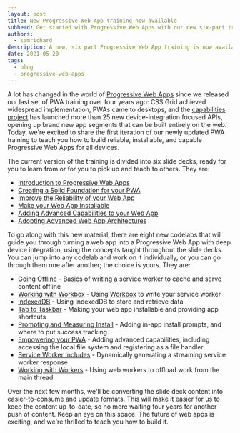 ```yaml
---
layout: post
title: New Progressive Web App training now available
subhead: Get started with Progressive Web Apps with our new six-part training, complete with new codelabs.
authors:
  - samrichard
description: A new, six part Progressive Web App training is now available, complete with a new series of codelabs to teach you how to build reliable, installable, and capable PWAs.
date: 2021-05-20
tags:
  - blog
  - progressive-web-apps
---
```


A lot has changed in the world of [Progressive Web Apps](/progressive-web-apps/) since we released our last set of PWA training over four years ago: CSS Grid achieved widespread implementation, PWAs came to desktops, and the [capabilities project](https://developer.chrome.com/blog/fugu-status/) has launched more than 25 new device-integration focused APIs, opening up brand new app segments that can be built entirely on the web. Today, we're excited to share the first iteration of our newly updated PWA training to teach you how to build reliable, installable, and capable Progressive Web Apps for all devices.

The current version of the training is divided into six slide decks, ready for you to learn from or for you to pick up and teach to others. They are:

- [Introduction to Progressive Web Apps](https://docs.google.com/presentation/d/1w0BVEmtCQvmJGHK0OjOhr8HeNVGYi0ezGz81fimkDdE/edit?usp=sharing)
- [Creating a Solid Foundation for your PWA](https://docs.google.com/presentation/d/1tJH05P8OfcDgUjNbW-oxZN9G-OtmDpA-lqNMy1M97Cs/edit?usp=sharing&resourcekey=0-UAAWbPgLxyrTBkqSSOj6GQ)
- [Improve the Reliability of your Web App](https://docs.google.com/presentation/d/1CwKVRauMW30SrHTgexnJQw2XBOZt_R6K6_NucmTkygY/edit#slide=id.p)
- [Make your Web App Installable](https://docs.google.com/presentation/d/1TBCK2b_yVov-DwHpRf8vWyEz2KqIu-gg8h-QOyss7HI/edit?resourcekey=0-GTzLs6UHZyQZ-tBG6LlOMQ)
- [Adding Advanced Capabilities to your Web App](https://docs.google.com/presentation/d/1m7U2iK-63aaTvMQGDwxtLgqWLg8RwH4Ba2AwFuTcxOo/edit)
- [Adopting Advanced Web App Architectures](https://docs.google.com/presentation/d/13KHsxknXSbADS1kRLYkS46YJr_AsImoW6r6VAjYj3dE/edit?resourcekey=0-MrN8aV43XaOE_FM18Vsn_Q#slide=id.p)

To go along with this new material, there are eight new codelabs that will guide you through turning a web app into a Progressive Web App with deep device integration, using the concepts taught throughout the slide decks. You can jump into any codelab and work on it individually, or you can go through them one after another; the choice is yours. They are:

- [Going Offline](https://developers.google.com/codelabs/pwa-training/pwa03--going-offline#0) - Basics of writing a service worker to cache and serve content offline
- [Working with Workbox](https://developers.google.com/codelabs/pwa-training/pwa03--working-with-workbox) - Using [Workbox](https://developer.chrome.com/docs/workbox/) to write your service worker
- [IndexedDB](https://developers.google.com/codelabs/pwa-training/pwa03--indexeddb) - Using IndexedDB to store and retrieve data
- [Tab to Taskbar](https://developers.google.com/codelabs/pwa-training/pwa04--tab-to-taskbar) - Making your web app installable and providing app shortcuts
- [Prompting and Measuring Install](https://developers.google.com/codelabs/pwa-training/pwa04--prompt-measure-install#5) - Adding in-app install prompts, and where to put success tracking
- [Empowering your PWA](https://developers.google.com/codelabs/pwa-training/pwa05--empowering-your-pwa#0) - Adding advanced capabilities, including accessing the local file system and registering as a file handler
- [Service Worker Includes](https://developers.google.com/codelabs/pwa-training/pwa06--service-worker-includes#0) - Dynamically generating a streaming service worker response
- [Working with Workers](https://developers.google.com/codelabs/pwa-training/pwa06--working-with-workers#0) - Using web workers to offload work from the main thread

Over the next few months, we'll be converting the slide deck content into easier-to-consume and update formats. This will make it easier for us to keep the content up-to-date, so no more waiting four years for another push of content. Keep an eye on this space. The future of web apps is exciting, and we're thrilled to teach you how to build it.
